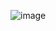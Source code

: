 ![image](https://github.com/nvmao/bouncing-ball-inside-a-circle/assets/39910660/b44513af-9883-447d-8931-b1287f719602)
